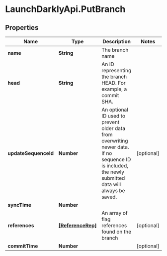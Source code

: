 # LaunchDarklyApi.PutBranch

## Properties

Name | Type | Description | Notes
------------ | ------------- | ------------- | -------------
**name** | **String** | The branch name | 
**head** | **String** | An ID representing the branch HEAD. For example, a commit SHA. | 
**updateSequenceId** | **Number** | An optional ID used to prevent older data from overwriting newer data. If no sequence ID is included, the newly submitted data will always be saved. | [optional] 
**syncTime** | **Number** |  | 
**references** | [**[ReferenceRep]**](ReferenceRep.md) | An array of flag references found on the branch | [optional] 
**commitTime** | **Number** |  | [optional] 


